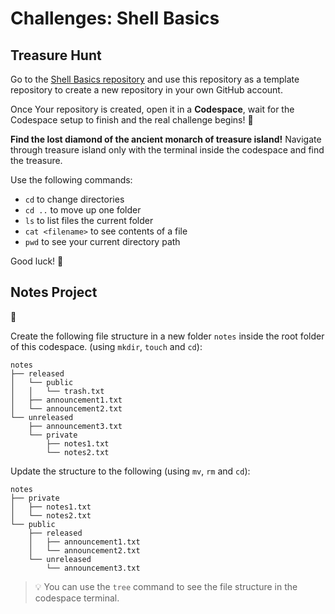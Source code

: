 # Challenges: Shell Basics

## Treasure Hunt

Go to the [Shell Basics repository](https://github.com/neuefische/web-shell-basics-challenge) and use this repository as a template repository to create a new repository in your own GitHub account.

Once Your repository is created, open it in a **Codespace**, wait for the Codespace setup to finish and the real challenge begins! :tada:

**Find the lost diamond of the ancient monarch of treasure island!** Navigate through treasure
island only with the terminal inside the codespace and find the treasure.

Use the following commands:

- `cd` to change directories
- `cd ..` to move up one folder
- `ls` to list files the current folder
- `cat <filename>` to see contents of a file
- `pwd` to see your current directory path

Good luck! 💎

## Notes Project

:notebook:

Create the following file structure in a new folder `notes` inside the root folder of this codespace.
(using `mkdir`,
`touch` and `cd`):

```
notes
├── released
│   └── public
│   │   └── trash.txt
│   ├── announcement1.txt
│   └── announcement2.txt
└── unreleased
    ├── announcement3.txt
    └── private
        ├── notes1.txt
        └── notes2.txt
```

Update the structure to the following (using `mv`, `rm` and `cd`):

```
notes
├── private
│   ├── notes1.txt
│   └── notes2.txt
└── public
    ├── released
    │   ├── announcement1.txt
    │   └── announcement2.txt
    └── unreleased
        └── announcement3.txt
```

> 💡 You can use the `tree` command to see the file structure in the codespace terminal.
